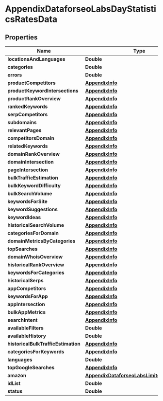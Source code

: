 

# AppendixDataforseoLabsDayStatisticsRatesData


## Properties

| Name | Type | Description | Notes |
|------------ | ------------- | ------------- | -------------|
|**locationsAndLanguages** | **Double** |  |  [optional] |
|**categories** | **Double** |  |  [optional] |
|**errors** | **Double** |  |  [optional] |
|**productCompetitors** | [**AppendixInfo**](AppendixInfo.md) |  |  [optional] |
|**productKeywordIntersections** | [**AppendixInfo**](AppendixInfo.md) |  |  [optional] |
|**productRankOverview** | [**AppendixInfo**](AppendixInfo.md) |  |  [optional] |
|**rankedKeywords** | [**AppendixInfo**](AppendixInfo.md) |  |  [optional] |
|**serpCompetitors** | [**AppendixInfo**](AppendixInfo.md) |  |  [optional] |
|**subdomains** | [**AppendixInfo**](AppendixInfo.md) |  |  [optional] |
|**relevantPages** | [**AppendixInfo**](AppendixInfo.md) |  |  [optional] |
|**competitorsDomain** | [**AppendixInfo**](AppendixInfo.md) |  |  [optional] |
|**relatedKeywords** | [**AppendixInfo**](AppendixInfo.md) |  |  [optional] |
|**domainRankOverview** | [**AppendixInfo**](AppendixInfo.md) |  |  [optional] |
|**domainIntersection** | [**AppendixInfo**](AppendixInfo.md) |  |  [optional] |
|**pageIntersection** | [**AppendixInfo**](AppendixInfo.md) |  |  [optional] |
|**bulkTrafficEstimation** | [**AppendixInfo**](AppendixInfo.md) |  |  [optional] |
|**bulkKeywordDifficulty** | [**AppendixInfo**](AppendixInfo.md) |  |  [optional] |
|**bulkSearchVolume** | [**AppendixInfo**](AppendixInfo.md) |  |  [optional] |
|**keywordsForSite** | [**AppendixInfo**](AppendixInfo.md) |  |  [optional] |
|**keywordSuggestions** | [**AppendixInfo**](AppendixInfo.md) |  |  [optional] |
|**keywordIdeas** | [**AppendixInfo**](AppendixInfo.md) |  |  [optional] |
|**historicalSearchVolume** | [**AppendixInfo**](AppendixInfo.md) |  |  [optional] |
|**categoriesForDomain** | [**AppendixInfo**](AppendixInfo.md) |  |  [optional] |
|**domainMetricsByCategories** | [**AppendixInfo**](AppendixInfo.md) |  |  [optional] |
|**topSearches** | [**AppendixInfo**](AppendixInfo.md) |  |  [optional] |
|**domainWhoisOverview** | [**AppendixInfo**](AppendixInfo.md) |  |  [optional] |
|**historicalRankOverview** | [**AppendixInfo**](AppendixInfo.md) |  |  [optional] |
|**keywordsForCategories** | [**AppendixInfo**](AppendixInfo.md) |  |  [optional] |
|**historicalSerps** | [**AppendixInfo**](AppendixInfo.md) |  |  [optional] |
|**appCompetitors** | [**AppendixInfo**](AppendixInfo.md) |  |  [optional] |
|**keywordsForApp** | [**AppendixInfo**](AppendixInfo.md) |  |  [optional] |
|**appIntersection** | [**AppendixInfo**](AppendixInfo.md) |  |  [optional] |
|**bulkAppMetrics** | [**AppendixInfo**](AppendixInfo.md) |  |  [optional] |
|**searchIntent** | [**AppendixInfo**](AppendixInfo.md) |  |  [optional] |
|**availableFilters** | **Double** |  |  [optional] |
|**availableHistory** | **Double** |  |  [optional] |
|**historicalBulkTrafficEstimation** | [**AppendixInfo**](AppendixInfo.md) |  |  [optional] |
|**categoriesForKeywords** | [**AppendixInfo**](AppendixInfo.md) |  |  [optional] |
|**languages** | **Double** |  |  [optional] |
|**topGoogleSearches** | [**AppendixInfo**](AppendixInfo.md) |  |  [optional] |
|**amazon** | [**AppendixDataforseoLabsLimitsRatesDataInfo**](AppendixDataforseoLabsLimitsRatesDataInfo.md) |  |  [optional] |
|**idList** | **Double** |  |  [optional] |
|**status** | **Double** |  |  [optional] |



